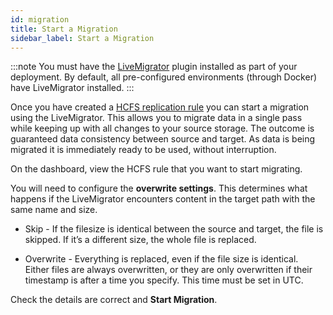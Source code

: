 ```yaml
---
id: migration
title: Start a Migration
sidebar_label: Start a Migration
---
```


:::note
You must have the [LiveMigrator](http://docs.wandisco.com/bigdata/wdfusion/plugins/live-migrator/6.0/) plugin installed as part of your deployment.
By default, all pre-configured environments (through Docker) have LiveMigrator installed.
:::

Once you have created a [HCFS replication rule](./create-rule.md#hcfs) you can start a migration using the LiveMigrator. This allows you to migrate data in a single pass while keeping up with all changes to your source storage. The outcome is guaranteed data consistency between source and target. As data is being migrated it is immediately ready to be used, without interruption.

On the dashboard, view the HCFS rule that you want to start migrating.

You will need to configure the **overwrite settings**. This determines what happens if the LiveMigrator encounters content in the target path with the same name and size.

- Skip - If the filesize is identical between the source and target, the file is skipped. If it’s a different size, the whole file is replaced.

- Overwrite - Everything is replaced, even if the file size is identical.  
  Either files are always overwritten, or they are only overwritten if their timestamp is after a time you specify. This time must be set in UTC.

Check the details are correct and **Start Migration**.
